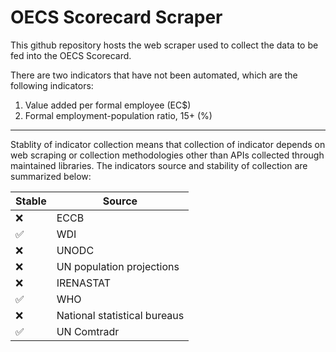 # OECS Scorecard Scraper

This github repository hosts the web scraper used to collect the data to be fed into the OECS Scorecard.

There are two indicators that have not been automated, which are the following indicators:
1. Value added per formal employee (EC$)
2. Formal employment-population ratio, 15+ (%)

<hr>

Stablity of indicator collection means that collection of indicator depends on web scraping or collection methodologies other than APIs collected through maintained libraries. The indicators source and stability of collection are summarized below:


| Stable  | Source |
| ------------- | ------------- |
| ❌ | ECCB |
| ✅ | WDI  |
| ❌ | UNODC  |
| ❌ | UN population projections  |
| ❌ | IRENASTAT  |
| ✅ | WHO  |
| ❌ |  National statistical bureaus  |
| ✅ |   UN Comtradr  |

